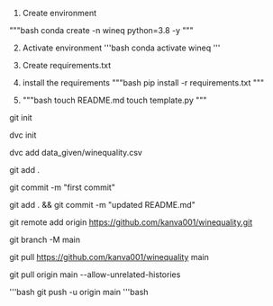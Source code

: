 1. Create environment

"""bash
conda create -n wineq python=3.8 -y
"""

2. Activate environment
'''bash
conda activate wineq
'''

3. Create requirements.txt

4. install the requirements
"""bash
pip install -r requirements.txt
"""

5. """bash
touch README.md
touch template.py
"""

git init

dvc init

dvc add data_given/winequality.csv

git add .

git commit -m "first commit"

git add . && git commit -m "updated README.md"

git remote add origin https://github.com/kanva001/winequality.git

git branch -M main
 
git pull https://github.com/kanva001/winequality main

git pull origin main --allow-unrelated-histories

'''bash
git push -u origin main
'''bash 


